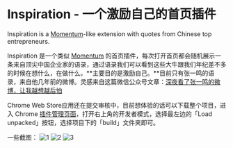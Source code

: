 # Inspiration - 一个激励自己的首页插件

Inspiration is a [Momentum](https://chrome.google.com/webstore/detail/momentum/laookkfknpbbblfpciffpaejjkokdgca?hl=en)-like extension with quotes from Chinese top entrepreneurs.

Inspiration 是一个类似 [Momentum](https://chrome.google.com/webstore/detail/momentum/laookkfknpbbblfpciffpaejjkokdgca?hl=en) 的首页插件，每次打开首页都会随机展示一条来自顶尖中国企业家的语录，通过语录我们可以看到这些大牛跟我们年纪差不多的时候在想什么，在做什么。**主要目的是激励自己。**目前只有张一鸣的语录，来自他几年前的微博。灵感来自这篇微信公众号文章：[深夜看了张一鸣的微博，让我越想越后怕](https://mp.weixin.qq.com/s/-y89zflK7omkMm3bWKQwsg)

Chrome Web Store应用还在提交审核中，目前想体验的话可以下载整个项目，进入 Chrome [插件管理页面](chrome://extensions/)，打开右上角的开发者模式，选择最左边的「Load unpacked」按钮，选择项目下的「build」文件夹即可。

一些截图：
![1](./screen-shorts/1.png)
![2](./screen-shorts/2.png)
![3](./screen-shorts/3.png)
